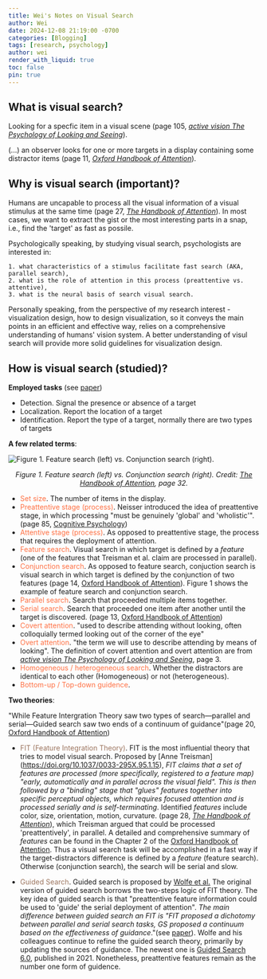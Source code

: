 ```yaml
---
title: Wei's Notes on Visual Search
author: Wei
date: 2024-12-08 21:19:00 -0700
categories: [Blogging]
tags: [research, psychology]
author: wei
render_with_liquid: true
toc: false
pin: true
---
```


## What is visual search?
Looking for a specfic item in a visual scene (page 105, [*active vision The Psychology of Looking and Seeing*](https://doi.org/10.1093/acprof:oso/9780198524793.001.0001)). 

(...) an observer looks for one or more targets in a display containing some distractor items (page 11, [*Oxford Handbook of Attention*](https://doi.org/10.1093/oxfordhb/9780199675111.013.002)).

## Why is visual search (important)?
Humans are uncapable to process all the visual information of a visual stimulus at the same time (page 27, [*The Handbook of Attention*](https://doi.org/10.7551/mitpress/10033.003.0004)). In most cases, we want to extract the gist or the most interesting parts in a snap, i.e., find the 'target' as fast as possile. 

Psychologically speaking, by studying visual search, psychologists are interested in:

    1. what characteristics of a stimulus facilitate fast search (AKA, parallel search),
    2. what is the role of attention in this process (preattentive vs. attentive),
    3. what is the neural basis of search visual search.

Personally speaking, from the perspective of my research interest - visualization design, how to design visualization, so it conveys the main points in an efficient and effective way, relies on a comprehensive understanding of humans' vision system. A better understanding of visul search will provide more solid guidelines for visualization design.     


## How is visual search (studied)?
**Employed tasks** (see [paper](https://doi.org/10.1037/a0012780))
- Detection. Signal the presence or absence of a target
- Localization. Report the location of a target
- Identification. Report the type of a target, normally there are two types of targets


**A few related terms**:

![Figure 1. Feature search (left) vs. Conjunction search (right). ](https://wei-weii.github.io/assets/img/postImgs/featuresearch.png) 
<div style="text-align:center;">
<p style="font-style:italic;">Figure 1. Feature search (left) vs. Conjunction search (right). Credit: <a  href= https://doi.org/10.7551/mitpress/10033.003.0004> The Handbook of Attention</a>, page 32.</p>
</div>

- <span style="color:#FF7043">Set size</span>. The number of items in the display.
- <span style="color:#FF7043">Preattentive stage (process)</span>.  Neisser introduced the idea of preattentive stage, in which processing "must be genuinely 'global' and 'wholistic'". (page 85, [Cognitive Psychology](https://doi.org/10.4324/9781315736174)) 
- <span style="color:#FF7043">Attentive stage (process)</span>. As opposed to preattentive stage, the process that requires the deployment of attention.
- <span style="color:#FF7043">Feature search</span>. Visual search in which target is defined by a *feature* (one of the features that Treisman et al. claim are processed in parallel).
- <span style="color:#FF7043">Conjunction search</span>. As opposed to feature search, conjuction search is visual search in which target is defined by the conjunction of two features (page 14, [Oxford Handbook of Attention](https://doi.org/10.1093/oxfordhb/9780199675111.013.002)). Figure 1 shows the example of feature search and conjunction search.
- <span style="color:#FF7043">Parallel search</span>. Search that proceeded multiple items together.
- <span style="color:#FF7043">Serial search</span>. Search that proceeded one item after another until the target is discovered. (page 13, [Oxford Handbook of Attention](https://doi.org/10.1093/oxfordhb/9780199675111.013.002)) 
- <span style="color:#FF7043">Covert attention</span>. "used to describe attending without looking, often colloquially termed looking out of the corner of the eye"
- <span style="color:#FF7043">Overt attention</span>. "the term we will use to describe attending by means of looking". The definition of covert attention and overt attention are from [*active vision The Psychology of Looking and Seeing*](https://doi.org/10.1093/acprof:oso/9780198524793.001.0001), page 3.
- <span style="color:#FF7043">Homogeneous / heterogeneous search</span>. Whether the distractors are identical to each other (Homogeneous) or not (heterogeneous).
- <span style="color:#FF7043">Bottom-up / Top-down guidence</span>.


**Two theories**:

"While Feature Intergration Theory saw two types of search—parallel and serial—Guided search saw two ends of a continuum of guidance"(page 20, [Oxford Handbook of Attention](https://doi.org/10.1093/oxfordhb/9780199675111.013.002)) 

- <span style="color:#9c755f">FIT (Feature Integration Theory)</span>. FIT is the most influential theory that tries to model visual search. Proposed by [Anne Treisman] (https://doi.org/10.1037/0033-295X.95.1.15), _FIT claims that a set of *features* are processed (more specifically, registered to a feature map) "early, automatically and in parallel across the visual field". This is then followed by a "binding" stage that "glues" features together into specific perceptual objects, which requires focused attention and is processed serially and is self-terminating_. Identified *features* include color, size, orientation, motion, curvature. (page 28, [*The Handbook of Attention*](https://doi.org/10.7551/mitpress/10033.003.0004)), which Treisman argued that could be processed 'preattentively', in parallel. A detailed and comprehensive summary of _features_ can be found in the Chapter 2 of the [Oxford Handbook of Attention](https://doi.org/10.1093/oxfordhb/9780199675111.001.0001).   Thus a visual search task will be accomplished in a fast way if the target-distractors difference is defined by a *feature* (feature search). Otherwise (conjunction search), the search will be serial and slow.  


- <span style="color:#9c755f">Guided Search</span>. Guided search is proposed by [Wolfe et al.](https://doi.org/10.1037/0096-1523.15.3.419) The original version of guided search borrows the two-steps logic of FIT theory. The key idea of guided search is that "preattentive feature information could be used to 'guide' the serial deployment of attention". _The main difference between guided search an FIT is "FIT proposed a dichotomy between parallel and serial search tasks, GS proposed a continuum based on the effectiveness of guidance_."(see [paper](https://doi.org/10.3758/s13423-020-01859-9)). Wolfe and his colleagues continue to refine the guided search theory, primarily by updating the sources of guidance. The newest one is [Guided Search 6.0](https://doi.org/10.3758/s13423-020-01859-9), published in 2021. Nonetheless, preattentive features remain as the number one form of guidence.












